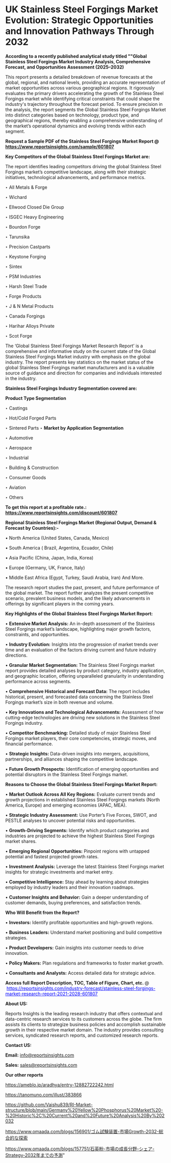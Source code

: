# UK Stainless Steel Forgings Market Evolution: Strategic Opportunities and Innovation Pathways Through 2032

<strong>According to a recently published analytical study titled ""Global Stainless Steel Forgings Market Industry Analysis, Comprehensive Forecast, and Opportunities Assessment (2025–2032)</strong>

This report presents a detailed breakdown of revenue forecasts at the global, regional, and national levels, providing an accurate representation of market opportunities across various geographical regions. It rigorously evaluates the primary drivers accelerating the growth of the Stainless Steel Forgings market while identifying critical constraints that could shape the industry's trajectory throughout the forecast period. To ensure precision in the analysis, the report segments the Global Stainless Steel Forgings Market into distinct categories based on technology, product type, and geographical regions, thereby enabling a comprehensive understanding of the market’s operational dynamics and evolving trends within each segment.

<strong>Request a Sample PDF of the Stainless Steel Forgings Market Report </strong><strong>@<a href=https://www.reportsinsights.com/sample/601807 style=color:#0000ff;> https://www.reportsinsights.com/sample/601807</a></strong></font>

<strong>Key Competitors of the Global Stainless Steel Forgings Market are:</strong>

The report identifies leading competitors driving the global Stainless Steel Forgings market’s competitive landscape, along with their strategic initiatives, technological advancements, and performance metrics.

‣ All Metals & Forge

‣ Wichard

‣ Ellwood Closed Die Group

‣ ISGEC Heavy Engineering

‣ Bourdon Forge

‣ Tarunsika

‣ Precision Castparts

‣ Keystone Forging

‣ Sintex

‣ PSM Industries

‣ Harsh Steel Trade

‣ Forge Products

‣ J & N Metal Products

‣ Canada Forgings

‣ Harihar Alloys Private

‣ Scot Forge

The ‘Global Stainless Steel Forgings Market Research Report’ is a comprehensive and informative study on the current state of the Global Stainless Steel Forgings Market industry with emphasis on the global industry. The report presents key statistics on the market status of the global Stainless Steel Forgings market manufacturers and is a valuable source of guidance and direction for companies and individuals interested in the industry.

<strong>Stainless Steel Forgings Industry Segmentation covered are:</strong>

<strong>Product Type Segmentation</strong>

‣ Castings

‣ Hot/Cold Forged Parts

‣ Sintered Parts
‣ 
<strong>Market by Application Segmentation</strong>

‣ Automotive

‣ Aerospace

‣ Industrial

‣ Building & Construction

‣ Consumer Goods

‣ Aviation

‣ Others

<strong>To get this report at a profitable rate.: <a href=https://www.reportsinsights.com/discount/601807 style=color:#0000ff;>https://www.reportsinsights.com/discount/601807</a></strong></font>

<strong>Regional Stainless Steel Forgings Market (Regional Output, Demand &amp; Forecast by Countries):-</strong>

• North America (United States, Canada, Mexico)

• South America ( Brazil, Argentina, Ecuador, Chile)

• Asia Pacific (China, Japan, India, Korea)

• Europe (Germany, UK, France, Italy)

• Middle East Africa (Egypt, Turkey, Saudi Arabia, Iran) And More.

The research report studies the past, present, and future performance of the global market. The report further analyzes the present competitive scenario, prevalent business models, and the likely advancements in offerings by significant players in the coming years.

<strong>Key Highlights of the Global Stainless Steel Forgings Market Report:</strong>

• <strong>Extensive Market Analysis:</strong> An in-depth assessment of the Stainless Steel Forgings market’s landscape, highlighting major growth factors, constraints, and opportunities.

• <strong>Industry Evolution:</strong> Insights into the progression of market trends over time and an evaluation of the factors driving current and future industry directions.

• <strong>Granular Market Segmentation:</strong> The Stainless Steel Forgings market report provides detailed analyses by product category, industry application, and geographic location, offering unparalleled granularity in understanding performance across segments.

• <strong>Comprehensive Historical and Forecast Data:</strong> The report includes historical, present, and forecasted data concerning the Stainless Steel Forgings market’s size in both revenue and volume.

• <strong>Key Innovations and Technological Advancements:</strong> Assessment of how cutting-edge technologies are driving new solutions in the Stainless Steel Forgings industry.

• <strong>Competitor Benchmarking:</strong> Detailed study of major Stainless Steel Forgings market players, their core competencies, strategic moves, and financial performance.

• <strong>Strategic Insights:</strong> Data-driven insights into mergers, acquisitions, partnerships, and alliances shaping the competitive landscape.

• <strong>Future Growth Prospects:</strong> Identification of emerging opportunities and potential disruptors in the Stainless Steel Forgings market.

<strong>Reasons to Choose the Global Stainless Steel Forgings Market Report:</strong>

• <strong>Market Outlook Across All Key Regions:</strong> Evaluate current trends and growth projections in established Stainless Steel Forgings markets (North America, Europe) and emerging economies (APAC, MEA).

• <strong>Strategic Industry Assessment:</strong> Use Porter’s Five Forces, SWOT, and PESTLE analyses to uncover potential risks and opportunities.

• <strong>Growth-Driving Segments:</strong> Identify which product categories and industries are projected to achieve the highest Stainless Steel Forgings market shares.

• <strong>Emerging Regional Opportunities:</strong> Pinpoint regions with untapped potential and fastest projected growth rates.

• <strong>Investment Analysis:</strong> Leverage the latest Stainless Steel Forgings market insights for strategic investments and market entry.

• <strong>Competitive Intelligence:</strong> Stay ahead by learning about strategies employed by industry leaders and their innovation roadmaps.

• <strong>Customer Insights and Behavior:</strong> Gain a deeper understanding of customer demands, buying preferences, and satisfaction trends.

<strong>Who Will Benefit from the Report?</strong>

• <strong>Investors:</strong> Identify profitable opportunities and high-growth regions.

• <strong>Business Leaders:</strong> Understand market positioning and build competitive strategies.

• <strong>Product Developers:</strong> Gain insights into customer needs to drive innovation.

• <strong>Policy Makers:</strong> Plan regulations and frameworks to foster market growth.

• <strong>Consultants and Analysts:</strong> Access detailed data for strategic advice.
</ul>
<strong>Access full Report Description, TOC, Table of Figure, Chart, etc. </strong>@  <a href=https://reportsinsights.com/industry-forecast/stainless-steel-forgings-market-research-report-2021-2028-601807 style=color:#0000ff;>https://reportsinsights.com/industry-forecast/stainless-steel-forgings-market-research-report-2021-2028-601807</a></font>

<strong><strong>About US</strong>:</strong>

Reports Insights is the leading research industry that offers contextual and data-centric research services to its customers across the globe. The firm assists its clients to strategize business policies and accomplish sustainable growth in their respective market domain. The industry provides consulting services, syndicated research reports, and customized research reports.

<strong>Contact US:</strong>

<p class=""""><b>Email:</b> <a href=mailto:info@reportsinsights.com>info@reportsinsights.com</a></p>
<p class=""""><b>Sales:</b> <a href=mailto:sales@reportsinsights.com>sales@reportsinsights.com</a></p>

<strong>Our other reports</strong>

<a href=https://ameblo.jp/aradhya/entry-12882722242.html>https://ameblo.jp/aradhya/entry-12882722242.html</a>

<a href=https://tanomuno.com/illust/383866>https://tanomuno.com/illust/383866</a>

<a href=https://github.com/Vaishu839/RI-Market-structure/blob/main/Germany%20Yellow%20Phosphorus%20Market%20-%20Historic%2C%20Current%20and%20Future%20Analysis%20By%202032>https://github.com/Vaishu839/RI-Market-structure/blob/main/Germany%20Yellow%20Phosphorus%20Market%20-%20Historic%2C%20Current%20and%20Future%20Analysis%20By%202032</a>

<a href=https://www.omaada.com/blogs/156901/ゴム試験装置-市場Growth-2032-総合的な探索>https://www.omaada.com/blogs/156901/ゴム試験装置-市場Growth-2032-総合的な探索</a>

<a href=https://www.omaada.com/blogs/157751/石英粉-市場の成長分野-シェア-Strategy-2032年までの予測>https://www.omaada.com/blogs/157751/石英粉-市場の成長分野-シェア-Strategy-2032年までの予測</a>"
